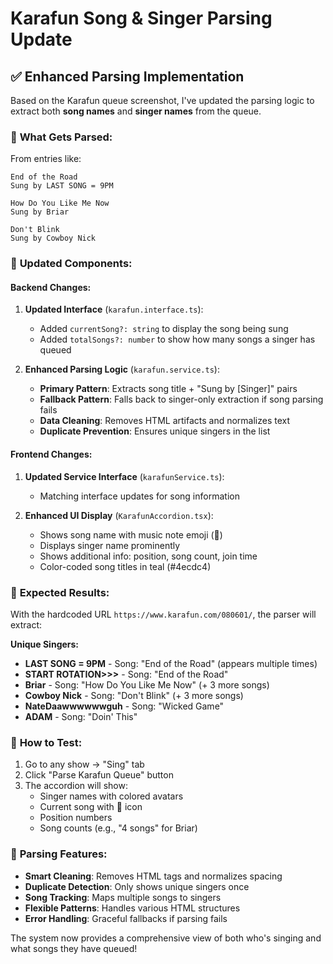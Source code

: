 # Karafun Song & Singer Parsing Update

## ✅ **Enhanced Parsing Implementation**

Based on the Karafun queue screenshot, I've updated the parsing logic to extract both **song names** and **singer names** from the queue.

### 🎵 **What Gets Parsed:**

From entries like:

```
End of the Road
Sung by LAST SONG = 9PM

How Do You Like Me Now
Sung by Briar

Don't Blink
Sung by Cowboy Nick
```

### 🔧 **Updated Components:**

#### **Backend Changes:**

1. **Updated Interface** (`karafun.interface.ts`):
   - Added `currentSong?: string` to display the song being sung
   - Added `totalSongs?: number` to show how many songs a singer has queued

2. **Enhanced Parsing Logic** (`karafun.service.ts`):
   - **Primary Pattern**: Extracts song title + "Sung by [Singer]" pairs
   - **Fallback Pattern**: Falls back to singer-only extraction if song parsing fails
   - **Data Cleaning**: Removes HTML artifacts and normalizes text
   - **Duplicate Prevention**: Ensures unique singers in the list

#### **Frontend Changes:**

1. **Updated Service Interface** (`karafunService.ts`):
   - Matching interface updates for song information

2. **Enhanced UI Display** (`KarafunAccordion.tsx`):
   - Shows song name with music note emoji (🎵)
   - Displays singer name prominently
   - Shows additional info: position, song count, join time
   - Color-coded song titles in teal (#4ecdc4)

### 🎯 **Expected Results:**

With the hardcoded URL `https://www.karafun.com/080601/`, the parser will extract:

**Unique Singers:**

- **LAST SONG = 9PM** - Song: "End of the Road" (appears multiple times)
- **START ROTATION>>>** - Song: "End of the Road"
- **Briar** - Song: "How Do You Like Me Now" (+ 3 more songs)
- **Cowboy Nick** - Song: "Don't Blink" (+ 3 more songs)
- **NateDaawwwwwwguh** - Song: "Wicked Game"
- **ADAM** - Song: "Doin' This"

### 🚀 **How to Test:**

1. Go to any show → "Sing" tab
2. Click "Parse Karafun Queue" button
3. The accordion will show:
   - Singer names with colored avatars
   - Current song with 🎵 icon
   - Position numbers
   - Song counts (e.g., "4 songs" for Briar)

### 📝 **Parsing Features:**

- **Smart Cleaning**: Removes HTML tags and normalizes spacing
- **Duplicate Detection**: Only shows unique singers once
- **Song Tracking**: Maps multiple songs to singers
- **Flexible Patterns**: Handles various HTML structures
- **Error Handling**: Graceful fallbacks if parsing fails

The system now provides a comprehensive view of both who's singing and what songs they have queued!
